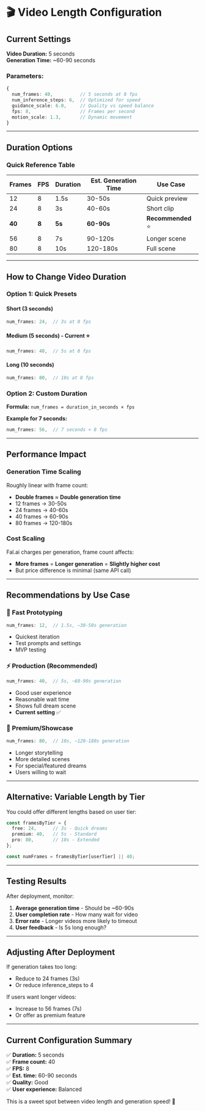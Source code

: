 # 🎬 Video Length Configuration

## Current Settings

**Video Duration:** 5 seconds  
**Generation Time:** ~60-90 seconds

### Parameters:
```typescript
{
  num_frames: 40,          // 5 seconds at 8 fps
  num_inference_steps: 6,  // Optimized for speed
  guidance_scale: 6.0,     // Quality vs speed balance
  fps: 8,                  // Frames per second
  motion_scale: 1.3,       // Dynamic movement
}
```

---

## Duration Options

### Quick Reference Table

| Frames | FPS | Duration | Est. Generation Time | Use Case |
|--------|-----|----------|---------------------|----------|
| 12 | 8 | 1.5s | 30-50s | Quick preview |
| 24 | 8 | 3s | 40-60s | Short clip |
| **40** | **8** | **5s** | **60-90s** | **Recommended** ⭐ |
| 56 | 8 | 7s | 90-120s | Longer scene |
| 80 | 8 | 10s | 120-180s | Full scene |

---

## How to Change Video Duration

### Option 1: Quick Presets

#### Short (3 seconds)
```typescript
num_frames: 24,  // 3s at 8 fps
```

#### Medium (5 seconds) - Current ⭐
```typescript
num_frames: 40,  // 5s at 8 fps
```

#### Long (10 seconds)
```typescript
num_frames: 80,  // 10s at 8 fps
```

### Option 2: Custom Duration

**Formula:** `num_frames = duration_in_seconds × fps`

**Example for 7 seconds:**
```typescript
num_frames: 56,  // 7 seconds × 8 fps
```

---

## Performance Impact

### Generation Time Scaling

Roughly linear with frame count:
- **Double frames** ≈ **Double generation time**
- 12 frames → 30-50s
- 24 frames → 40-60s
- 40 frames → 60-90s
- 80 frames → 120-180s

### Cost Scaling

Fal.ai charges per generation, frame count affects:
- **More frames** = **Longer generation** = **Slightly higher cost**
- But price difference is minimal (same API call)

---

## Recommendations by Use Case

### 🚀 Fast Prototyping
```typescript
num_frames: 12,  // 1.5s, ~30-50s generation
```
- Quickest iteration
- Test prompts and settings
- MVP testing

### ⚡ Production (Recommended)
```typescript
num_frames: 40,  // 5s, ~60-90s generation
```
- Good user experience
- Reasonable wait time
- Shows full dream scene
- **Current setting** ✅

### 🎨 Premium/Showcase
```typescript
num_frames: 80,  // 10s, ~120-180s generation
```
- Longer storytelling
- More detailed scenes
- For special/featured dreams
- Users willing to wait

---

## Alternative: Variable Length by Tier

You could offer different lengths based on user tier:

```typescript
const framesByTier = {
  free: 24,      // 3s - Quick dreams
  premium: 40,   // 5s - Standard
  pro: 80,       // 10s - Extended
};

const numFrames = framesByTier[userTier] || 40;
```

---

## Testing Results

After deployment, monitor:
1. **Average generation time** - Should be ~60-90s
2. **User completion rate** - How many wait for video
3. **Error rate** - Longer videos more likely to timeout
4. **User feedback** - Is 5s long enough?

---

## Adjusting After Deployment

If generation takes too long:
- Reduce to 24 frames (3s)
- Or reduce inference_steps to 4

If users want longer videos:
- Increase to 56 frames (7s)
- Or offer as premium feature

---

## Current Configuration Summary

✅ **Duration:** 5 seconds  
✅ **Frame count:** 40  
✅ **FPS:** 8  
✅ **Est. time:** 60-90 seconds  
✅ **Quality:** Good  
✅ **User experience:** Balanced  

This is a sweet spot between video length and generation speed! 🎯

